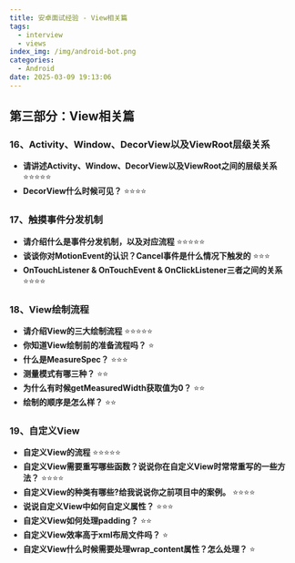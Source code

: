 ```yaml
---
title: 安卓面试经验 - View相关篇
tags:
  - interview
  - views
index_img: /img/android-bot.png
categories:
  - Android
date: 2025-03-09 19:13:06
---
```


## 第三部分：View相关篇

### 16、Activity、Window、DecorView以及ViewRoot层级关系
- **请讲述Activity、Window、DecorView以及ViewRoot之间的层级关系** ⭐⭐⭐⭐⭐
- **DecorView什么时候可见？** ⭐⭐⭐⭐

### 17、触摸事件分发机制
- **请介绍什么是事件分发机制，以及对应流程** ⭐⭐⭐⭐⭐
- **谈谈你对MotionEvent的认识？Cancel事件是什么情况下触发的** ⭐⭐⭐
- **OnTouchListener & OnTouchEvent & OnClickListener三者之间的关系** ⭐⭐⭐⭐

### 18、View绘制流程
- **请介绍View的三大绘制流程** ⭐⭐⭐⭐⭐
- **你知道View绘制前的准备流程吗？** ⭐
- **什么是MeasureSpec？** ⭐⭐⭐
- **测量模式有哪三种？** ⭐⭐
- **为什么有时候getMeasuredWidth获取值为0？** ⭐⭐
- **绘制的顺序是怎么样？** ⭐⭐

### 19、自定义View
- **自定义View的流程** ⭐⭐⭐⭐⭐
- **自定义View需要重写哪些函数？说说你在自定义View时常常重写的一些方法？** ⭐⭐⭐⭐
- **自定义View的种类有哪些?给我说说你之前项目中的案例。** ⭐⭐⭐⭐
- **说说自定义View中如何自定义属性？** ⭐⭐⭐
- **自定义View如何处理padding？** ⭐⭐
- **自定义View效率高于xml布局文件吗？** ⭐
- **自定义View什么时候需要处理wrap_content属性？怎么处理？** ⭐
